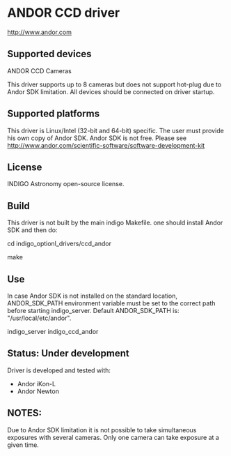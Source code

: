 # ANDOR CCD driver
http://www.andor.com

## Supported devices
ANDOR CCD Cameras

This driver supports up to 8 cameras but does not support hot-plug due to Andor SDK limitation.
All devices should be connected on driver startup.

## Supported platforms

This driver is Linux/Intel (32-bit and 64-bit) specific. The user must provide his own copy of Andor SDK.
Andor SDK is not free. Please see http://www.andor.com/scientific-software/software-development-kit

## License

INDIGO Astronomy open-source license.

## Build
This driver is not built by the main indigo Makefile.
one should install Andor SDK and then do:

cd indigo_optionl_drivers/ccd_andor

make

## Use
In case Andor SDK is not installed on the standard location, ANDOR_SDK_PATH
environment variable must be set to the correct path before starting
indigo_server. Default ANDOR_SDK_PATH is: "/usr/local/etc/andor".

indigo_server indigo_ccd_andor

## Status: Under development

Driver is developed and tested with:
* Andor iKon-L
* Andor Newton

## NOTES:
Due to Andor SDK limitation it is not possible to take simultaneous exposures with several cameras.
Only one camera can take exposure at a given time.
